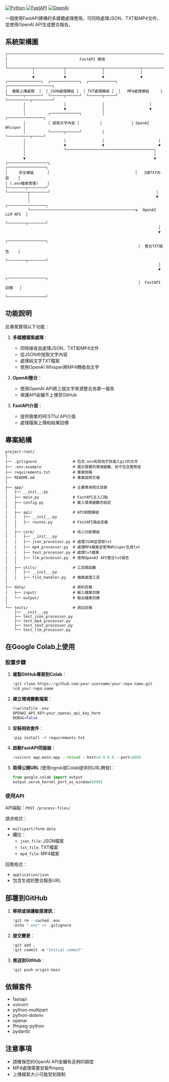 [![Python](https://img.shields.io/badge/Python-3.8+-blue.svg)](https://www.python.org/downloads/)
[![FastAPI](https://img.shields.io/badge/FastAPI-0.103.1-green.svg)](https://fastapi.tiangolo.com/)
[![OpenAI](https://img.shields.io/badge/OpenAI-API-orange.svg)](https://openai.com/api/)

一個使用FastAPI建構的多媒體處理應用，可同時處理JSON、TXT和MP4文件，並使用OpenAI API生成整合報告。

## 系統架構圖

```
┌─────────────────────────────────────────────────────────────────────────┐
│                                FastAPI 應用                              │
└───────────┬─────────────┬────────────────┬────────────────┬─────────────┘
            │             │                │                │
            ▼             ▼                ▼                ▼
┌───────────────┐  ┌─────────────┐  ┌────────────┐  ┌────────────────────┐
│  檔案上傳處理  │  │ JSON處理模組 │  │ TXT處理模組 │  │   MP4處理模組     │
└───────┬───────┘  └──────┬──────┘  └──────┬─────┘  └──────────┬─────────┘
        │                 │                │                    │
        │                 ▼                │                    ▼
        │          ┌─────────────┐         │             ┌────────────────┐
        │          │ 提取文字內容 │         │             │ OpenAI Whisper │
        │          └──────┬──────┘         │             └──────────┬─────┘
        │                 │                │                        │
        │                 ▼                ▼                        ▼
        │                 └───────────────────────────────────────┐
        │                                                         │
        ▼                                                         ▼
┌──────────────────┐                                      ┌─────────────────┐
│     安全模組      │                                      │   3個TXT內容    │
│ (.env檔案管理)    │                                      └────────┬────────┘
└─────────┬────────┘                                               │
          │                                                        ▼
          │                                                ┌─────────────────┐
          └───────────────────────────────────────────────►  OpenAI LLM API  │
                                                           └────────┬────────┘
                                                                    │
                                                                    ▼
                                                           ┌─────────────────┐
                                                           │  整合TXT報告    │
                                                           └────────┬────────┘
                                                                    │
                                                                    ▼
                                                           ┌─────────────────┐
                                                           │  FastAPI 回傳   │
                                                           └─────────────────┘
```

## 功能說明

此專案實現以下功能：

1. **多媒體檔案處理**：
   - 同時接收並處理JSON、TXT和MP4文件
   - 從JSON中提取文字內容
   - 處理純文字TXT檔案
   - 使用OpenAI Whisper將MP4轉換為文字

2. **OpenAI整合**：
   - 使用OpenAI API將三個文字來源整合為單一報告
   - 保護API金鑰不上傳至GitHub

3. **FastAPI介面**：
   - 提供簡單的RESTful API介面
   - 處理檔案上傳和結果回傳

## 專案結構

```
project-root/
│
├── .gitignore                # 包含.env和其他不該進入git的文件
├── .env.example              # 展示需要的環境變數，但不包含實際值
├── requirements.txt          # 專案依賴
├── README.md                 # 專案說明文檔
│
├── app/                      # 主要應用程式目錄
│   ├── __init__.py
│   ├── main.py               # FastAPI主入口點
│   ├── config.py             # 載入環境變數的設定
│   │
│   ├── api/                  # API相關模組
│   │   ├── __init__.py
│   │   ├── routes.py         # FastAPI路由定義
│   │
│   ├── core/                 # 核心功能模組
│   │   ├── __init__.py
│   │   ├── json_processor.py # 處理JSON並提取txt
│   │   ├── mp4_processor.py  # 處理MP4檔案並使用Whisper生成txt
│   │   ├── text_processor.py # 處理txt檔案
│   │   ├── llm_processor.py  # 使用OpenAI API整合txt報告
│   │
│   ├── utils/                # 工具類函數
│   │   ├── __init__.py
│   │   ├── file_handler.py   # 檔案處理工具
│
├── data/                     # 資料目錄
│   ├── input/                # 輸入檔案目錄
│   └── output/               # 輸出檔案目錄
│
└── tests/                    # 測試目錄
    ├── __init__.py
    ├── test_json_processor.py
    ├── test_mp4_processor.py
    ├── test_text_processor.py
    └── test_llm_processor.py
```

## 在Google Colab上使用

### 設置步驟

1. **複製GitHub專案到Colab**：
   ```python
   !git clone https://github.com/your-username/your-repo-name.git
   %cd your-repo-name
   ```

2. **建立環境變數檔案**：
   ```python
   %%writefile .env
   OPENAI_API_KEY=your_openai_api_key_here
   DEBUG=False
   ```

3. **安裝相依套件**：
   ```python
   !pip install -r requirements.txt
   ```

4. **啟動FastAPI伺服器**：
   ```python
   !uvicorn app.main:app --reload --host=0.0.0.0 --port=8000
   ```

5. **取得公開URL** (使用ngrok或Colab提供的URL轉發)：
   ```python
   from google.colab import output
   output.serve_kernel_port_as_window(8000)
   ```

### 使用API

API端點：`POST /process-files/`

請求格式：
- `multipart/form-data`
- 欄位：
  - `json_file`: JSON檔案
  - `txt_file`: TXT檔案
  - `mp4_file`: MP4檔案

回應格式：
- `application/json`
- 包含生成的整合報告URL

## 部署到GitHub

1. **移除或保護敏感資訊**：
   ```python
   !git rm --cached .env
   !echo ".env" >> .gitignore
   ```

2. **提交變更**：
   ```python
   !git add .
   !git commit -m "Initial commit"
   ```

3. **推送到GitHub**：
   ```python
   !git push origin main
   ```

## 依賴套件

- fastapi
- uvicorn
- python-multipart
- python-dotenv
- openai
- ffmpeg-python
- pydantic

## 注意事項

- 請確保您的OpenAI API金鑰有足夠的額度
- MP4處理需要安裝ffmpeg
- 上傳檔案大小可能受到限制

